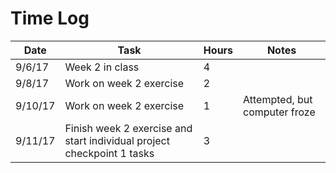 # Time Log

| Date | Task | Hours | Notes|
|------|------|-------|------|
| 9/6/17| Week 2 in class| 4 | |
| 9/8/17| Work on week 2 exercise| 2 | |
| 9/10/17 | Work on week 2 exercise| 1  | Attempted, but computer froze | 
| 9/11/17 | Finish week 2 exercise and start individual project checkpoint 1 tasks| 3 | |
